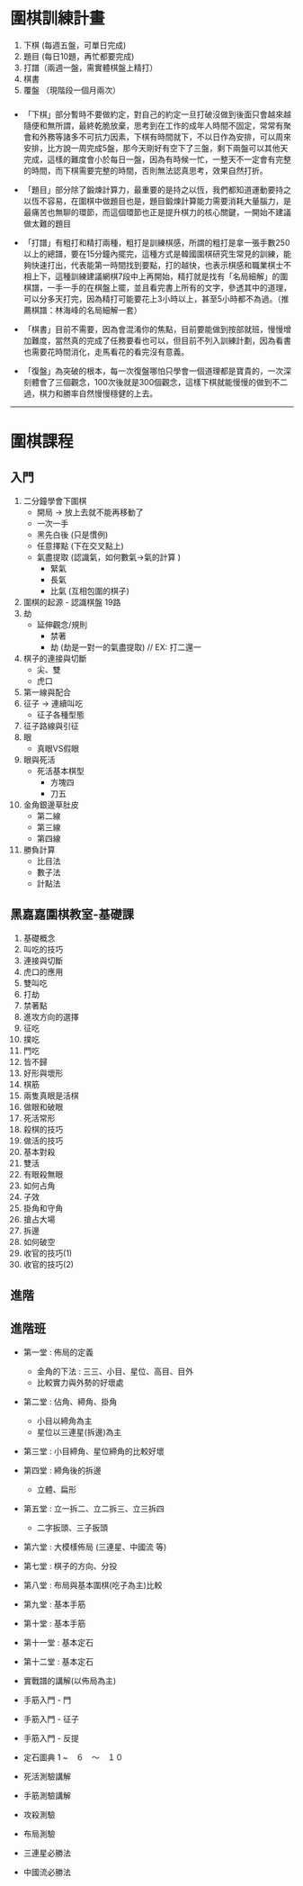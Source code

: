 # 圍棋訓練計畫

1. 下棋 (每週五盤，可單日完成)
2. 題目 (每日10題，再忙都要完成)
3. 打譜（兩週一盤，需實體棋盤上精打）
4. 棋書
5. 覆盤 （現階段一個月兩次）

###
- 「下棋」部分暫時不要做約定，對自己的約定一旦打破沒做到後面只會越來越隨便和無所謂，最終乾脆放棄，思考到在工作的成年人時間不固定，常常有聚會和外務等諸多不可抗力因素，下棋有時間就下，不以日作為安排，可以周來安排，比方說一周完成5盤，那今天剛好有空下了三盤，剩下兩盤可以其他天完成，這樣的難度會小於每日一盤，因為有時候一忙，一整天不一定會有完整的時間，而下棋需要完整的時間，否則無法認真思考，效果自然打折。

- 「題目」部分除了鍛煉計算力，最重要的是持之以恆，我們都知道運動要持之以恆不容易，在圍棋中做題目也是，題目鍛煉計算能力需要消耗大量腦力，是最痛苦也無聊的環節，而這個環節也正是提升棋力的核心關鍵，一開始不建議做太難的題目

- 「打譜」有粗打和精打兩種，粗打是訓練棋感，所謂的粗打是拿一張手數250以上的總譜，要在15分鐘內擺完，這種方式是韓國圍棋研究生常見的訓練，能夠快速打出，代表能第一時間找到要點，打的越快，也表示棋感和職業棋士不相上下，這種訓練建議網棋7段中上再開始，精打就是找有「名局細解」的圍棋譜，一手一手的在棋盤上擺，並且看完書上所有的文字，參透其中的道理，可以分多天打完，因為精打可能要花上3小時以上，甚至5小時都不為過。（推薦棋譜：林海峰的名局細解一套）

- 「棋書」目前不需要，因為會混淆你的焦點，目前要能做到按部就班，慢慢增加難度，當然真的完成了任務要看也可以，但目前不列入訓練計劃，因為看書也需要花時間消化，走馬看花的看完沒有意義。

- 「復盤」為突破的根本，每一次復盤哪怕只學會一個道理都是寶貴的，一次深刻體會了三個觀念，100次後就是300個觀念，這樣下棋就能慢慢的做到不二過，棋力和勝率自然慢慢穩健的上去。


---

# 圍棋課程

## 入門

1. 二分鐘學會下圍棋
   * 開局 -> 放上去就不能再移動了
   * 一次一手
   * 黑先白後 (只是慣例)
   * 任意擇點 (下在交叉點上)
   * 氣盡提取 (認識氣，如何數氣->氣的計算 )
        - 緊氣
        - 長氣
        - 比氣 (互相包圍的棋子)
2. 圍棋的起源
        - 認識棋盤 19路
3. 劫
   * 延伸觀念/規則
        - 禁著
        - 劫 (劫是一對一的氣盡提取)  // EX: 打二還一
4. 棋子的連接與切斷
   * 尖、雙
   * 虎口
5. 第一線與配合
6. 征子 -> 連續叫吃
   * 征子各種型態
7. 征子路線與引征
8. 眼
   * 真眼VS假眼
9. 眼與死活
   * 死活基本棋型
        - 方塊四
        - 刀五
10. 金角銀邊草肚皮
     - 第二線
     - 第三線
     - 第四線
11. 勝負計算
     - 比目法
     - 數子法
     - 計點法
    

## 黑嘉嘉圍棋教室-基礎課

1. 基礎概念
2. 叫吃的技巧
3. 連接與切斷
4. 虎口的應用
5. 雙叫吃
6. 打劫
7. 禁著點
8. 進攻方向的選擇
9. 征吃
10. 撲吃
11. 門吃
12. 皆不歸
13. 好形與壞形
14. 棋筋
15. 兩隻真眼是活棋
16. 做眼和破眼
17. 死活常形
18. 殺棋的技巧
19. 做活的技巧
20. 基本對殺
21. 雙活
22. 有眼殺無眼
23. 如何占角
24. 子效
25. 掛角和守角
26. 搶占大場
27. 拆邊
28. 如何破空
29. 收官的技巧(1)
30. 收官的技巧(2)


## 進階

## 進階班
* 第一堂 : 佈局的定義
   * 金角的下法 : 三三、小目、星位、高目、目外
   * 比較實力與外勢的好壞處
* 第二堂 : 佔角、締角、掛角
   * 小目以締角為主
   * 星位以三連星(拆邊)為主 
* 第三堂 : 小目締角、星位締角的比較好壞
* 第四堂 : 締角後的拆邊
   * 立體、扁形
* 第五堂 : 立一拆二、立二拆三、立三拆四
    * 二字扳頭、三子扳頭
* 第六堂 : 大模樣佈局 (三連星、中國流 等)
* 第七堂 : 棋子的方向、分投
* 第八堂 : 布局與基本圍棋(吃子為主)比較
* 第九堂 : 基本手筋
* 第十堂 : 基本手筋
* 第十一堂 : 基本定石
* 第十二堂 : 基本定石

* 實戰譜的講解(以佈局為主)

* 手筋入門 - 門
* 手筋入門 - 征子
* 手筋入門 - 反提
* 定石圖典 1 ~　６　～　１０
* 死活測驗講解
* 手筋測驗講解
* 攻殺測驗
* 布局測驗
* 三連星必勝法
* 中國流必勝法
